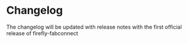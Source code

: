 # Changelog

The changelog will be updated with release notes with the first official release of firefly-fabconnect